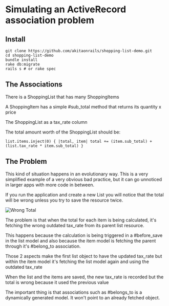 # Simulating an ActiveRecord association problem

## Install

  ```
  git clone https://github.com/akitaonrails/shopping-list-demo.git
  cd shopping-list-demo
  bundle install
  rake db:migrate
  rails s # or rake spec
  ```

## The Associations

  There is a ShoppingList that has many ShoppingItems

  A ShoppingItem has a simple #sub_total method that returns its quantity x price

  The ShoppingList as a tax_rate column

  The total amount worth of the ShoppingList should be:

  ```
  list.items.inject(0) { |total, item| total += (item.sub_total) + (list.tax_rate * item.sub_total) }
  ```

## The Problem

  This kind of situation happens in an evolutionary way. This is a very simplified example of a very obvious bad practice, but it can go unnoticed in larger apps with more code in between.

  If you run the application and create a new List you will notice that the total will be wrong unless you try to save the resource twice.

  ![Wrong Total](https://www.evernote.com/shard/s1/sh/a1d73a2f-4268-4e3a-9edc-426e4366b912/aaf74eda22d1c4a70aa59a28169950ea/deep/0/ShoppingListDemo.png)

  The problem is that when the total for each item is being calculated, it's fetching the wrong outdated tax_rate from its parent list resource.

  This happens because the calculation is being triggered in a #before_save in the list model and also because the item model is fetching the parent through it's #belong_to association.

  Those 2 aspects make the first list object to have the updated tax_rate but within the item model it's fetching the list model again and using the outdated tax_rate

  When the list and the items are saved, the new tax_rate is recorded but the total is wrong because it used the previous value

  The important thing is that associations such as #belongs_to is a dynamically generated model. It won't point to an already fetched object.

